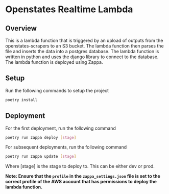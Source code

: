 # Openstates Realtime Lambda
## Overview
This is a lambda function that is triggered by an upload of outputs from the openstates-scrapers to an S3 bucket. The 
lambda function then  parses the file  and inserts the data into a postgres database. The lambda function is written 
in python and uses the django library to connect to the database. The lambda function is deployed using Zappa.

## Setup
Run the following commands to setup the project
```bash
poetry install
```

## Deployment
 For the first deployment, run the following command
```bash
poetry run zappa deploy [stage]
```

For subsequent deployments, run the following command
```bash
poetry run zappa update [stage]
```

Where [stage] is the stage to deploy to. This can be either dev or prod.

**Note: Ensure that the `profile` in the `zappa_settings.json` file is set to the correct profile of the AWS account that 
has permissions to deploy the lambda function.**